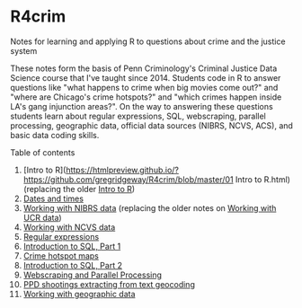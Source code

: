 # R4crim
Notes for learning and applying R to questions about crime and the justice system

These notes form the basis of Penn Criminology's Criminal Justice Data Science course that I've taught since 2014. Students code in R to answer questions like "what happens to crime when big movies come out?" and "where are Chicago's crime hotspots?" and "which crimes happen inside LA's gang injunction areas?". On the way to answering these questions students learn about regular expressions, SQL, webscraping, parallel processing, geographic data, official data sources (NIBRS, NCVS, ACS), and basic data coding skills.

Table of contents
1. [Intro to R](https://htmlpreview.github.io/?https://github.com/gregridgeway/R4crim/blob/master/01 Intro to R.html) (replacing the older [Intro to R](https://htmlpreview.github.io/?https://github.com/gregridgeway/R4crim/blob/master/01-Intro-to-R.html))
2. [Dates and times](https://htmlpreview.github.io/?https://github.com/gregridgeway/R4crim/blob/master/02-Dates-and-times.html)
3. [Working with NIBRS data](https://htmlpreview.github.io/?https://github.com/gregridgeway/R4crim/blob/master/03-Working-with-NIBRS-data.html) (replacing the older notes on [Working with UCR data](https://htmlpreview.github.io/?https://github.com/gregridgeway/R4crim/blob/master/03-Working-with-UCR-data.html))
4. [Working with NCVS data](https://htmlpreview.github.io/?https://github.com/gregridgeway/R4crim/blob/master/04-Working-with-NCVS-data.html)
5. [Regular expressions](https://htmlpreview.github.io/?https://github.com/gregridgeway/R4crim/blob/master/05-Regular-expressions.html)
6. [Introduction to SQL, Part 1](https://htmlpreview.github.io/?https://github.com/gregridgeway/R4crim/blob/master/06_Introduction_to_SQL1.html)
7. [Crime hotspot maps](https://htmlpreview.github.io/?https://github.com/gregridgeway/R4crim/blob/master/07_Crime_Hotspot_Map.html)
8. [Introduction to SQL, Part 2](https://htmlpreview.github.io/?https://github.com/gregridgeway/R4crim/blob/master/06_Introduction_to_SQL2.html)
9. [Webscraping and Parallel Processing](https://htmlpreview.github.io/?https://github.com/gregridgeway/R4crim/blob/master/09_Webscraping_and_Parallel_Processing.html)
10. [PPD shootings extracting from text geocoding](https://htmlpreview.github.io/?https://github.com/gregridgeway/R4crim/blob/master/10_PPD_shootings_extracting_from_text_geocoding.html)
11. [Working with geographic data](https://htmlpreview.github.io/?https://github.com/gregridgeway/R4crim/blob/master/11_Working_with_geographic_data.html)

